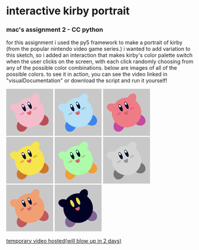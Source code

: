 # interactive kirby portrait
### mac's assignment 2 - CC python 
for this assignment i used the py5 framework to make a portrait of kirby (from the popular nintendo video game series.)
i wanted to add variation to this sketch, so i added an interaction that makes kirby's color palette switch when the user clicks on the screen, with each click randomly choosing from any of the possible color combinations.
below are images of all of the possible colors.
to see it in action, you can see the video linked in "visualDocumentation" or download the script and run it yourself!

<img src="visualDocumentation/regularKirby.png" alt="regular kirby" width="25%" height="auto">
<img src="visualDocumentation/blueKirby.png" alt="blue kirby" width="25%" height="auto">
<img src="visualDocumentation/redKirby.png" alt="red kirby" width="25%" height="auto">
<img src="visualDocumentation/yellowKirby.png" alt="yellow kirby" width="25%" height="auto">
<img src="visualDocumentation/greenKirby.png" alt="green kirby" width="25%" height="auto">
<img src="visualDocumentation/grayKirby.png" alt="gray kirby" width="25%" height="auto">
<img src="visualDocumentation/orangeKirby.png" alt="orange kirby" width="25%" height="auto">
<img src="visualDocumentation/blackKirby.png" alt="black kirby" width="25%" height="auto">

[temporary video hosted(will blow up in 2 days)](https://streamable.com/5vix8u)
